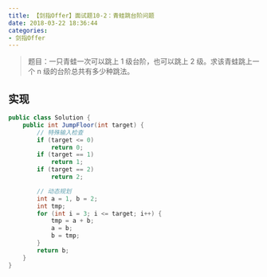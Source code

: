 ```yaml
---
title: 【剑指Offer】面试题10-2：青蛙跳台阶问题
date: 2018-03-22 18:36:44
categories:
- 剑指Offer
---
```


> 题目：一只青蛙一次可以跳上 1 级台阶，也可以跳上 2 级。求该青蛙跳上一个 n 级的台阶总共有多少种跳法。

<!-- more -->

## 实现

```java
public class Solution {
    public int JumpFloor(int target) {
        // 特殊输入检查
        if (target <= 0)
            return 0;
        if (target == 1)
            return 1;
        if (target == 2)
            return 2;

        // 动态规划
        int a = 1, b = 2;
        int tmp;
        for (int i = 3; i <= target; i++) {
            tmp = a + b;
            a = b;
            b = tmp;
        }
        return b;
    }
}
```